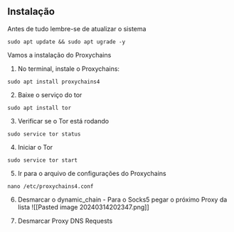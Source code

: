 
## Instalação

Antes de tudo lembre-se de atualizar o sistema

```
sudo apt update && sudo apt ugrade -y
```


Vamos a instalação do Proxychains

1. No terminal, instale o Proxychains:

```
sudo apt install proxychains4
```

2. Baixe o serviço do tor

```
sudo apt install tor
```

3. Verificar se o Tor está rodando

```
sudo service tor status
```

4. Iniciar o Tor

```
sudo service tor start
```

5. Ir para o arquivo de configurações do Proxychains

```
nano /etc/proxychains4.conf
```

6. Desmarcar o dynamic_chain - Para o Socks5 pegar o próximo Proxy da lista
![[Pasted image 20240314202347.png]]

7. Desmarcar Proxy DNS Requests